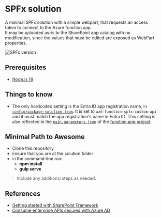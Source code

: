 # SPFx solution

A minimal SPFx solution with a simple webpart, that requests an access token to connect to the Azure function app.  
It may be uploaded as-is to the SharePoint app catalog with no modification, since the values that must be edited are exposed as WebPart properties.

![SPFx version](https://img.shields.io/badge/version-1.20.0-green.svg)

## Prerequisites

+ [Node.js 18](https://www.nodejs.org/)

## Things to know

+ The only hardcoded setting is the Entra ID app registration name, in [`config/package-solution.json`](config/package-solution.json#L38). It is set to `azd-function-spfx-custom-api` and it must match the app registration's name in Entra ID. This setting is also reflected in the [`main.parameters.json`](../azure-function/infra/main.parameters.json#L19) of the [function app project](../azure-function).

## Minimal Path to Awesome

- Clone this repository
- Ensure that you are at the solution folder
- in the command-line run:
  - **npm install**
  - **gulp serve**

> Include any additional steps as needed.

## References

- [Getting started with SharePoint Framework](https://docs.microsoft.com/en-us/sharepoint/dev/spfx/set-up-your-developer-tenant)
- [Consume enterprise APIs secured with Azure AD](https://learn.microsoft.com/en-us/sharepoint/dev/spfx/use-aadhttpclient-enterpriseapi)
